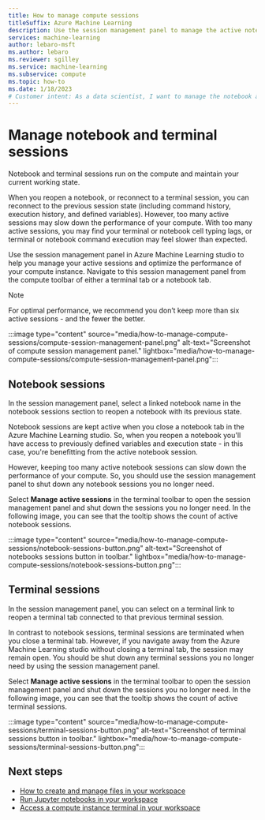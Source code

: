 ```yaml
---
title: How to manage compute sessions
titleSuffix: Azure Machine Learning
description: Use the session management panel to manage the active notebook and terminal sessions running on a compute instance.
services: machine-learning
author: lebaro-msft
ms.author: lebaro
ms.reviewer: sgilley
ms.service: machine-learning
ms.subservice: compute
ms.topic: how-to
ms.date: 1/18/2023
# Customer intent: As a data scientist, I want to manage the notebook and terminal sessions on my compute instance for optimal performance.
---
```


# Manage notebook and terminal sessions

Notebook and terminal sessions run on the compute and maintain your current working state.

When you reopen a notebook, or reconnect to a terminal session, you can reconnect to the previous session state (including command history, execution history, and defined variables). However, too many active sessions may slow down the performance of your compute. With too many active sessions, you may find your terminal or notebook cell typing lags, or terminal or notebook command execution may feel slower than expected.

Use the session management panel in Azure Machine Learning studio to help you manage your active sessions and optimize the performance of your compute instance. Navigate to this session management panel from the compute toolbar of either a terminal tab or a notebook tab.

> [!NOTE]
> For optimal performance, we recommend you don’t keep more than six active sessions - and the fewer the better.

:::image type="content" source="media/how-to-manage-compute-sessions/compute-session-management-panel.png" alt-text="Screenshot of compute session management panel." lightbox="media/how-to-manage-compute-sessions/compute-session-management-panel.png":::

## Notebook sessions

In the session management panel, select a linked notebook name in the notebook sessions section to reopen a notebook with its previous state.

Notebook sessions are kept active when you close a notebook tab in the Azure Machine Learning studio. So, when you reopen a notebook you'll have access to previously defined variables and execution state - in this case, you're benefitting from the active notebook session.

However, keeping too many active notebook sessions can slow down the performance of your compute. So, you should use the session management panel to shut down any notebook sessions you no longer need.

Select **Manage active sessions** in the terminal toolbar to open the session management panel and shut down the sessions you no longer need. In the following image, you can see that the tooltip shows the count of active notebook sessions.

:::image type="content" source="media/how-to-manage-compute-sessions/notebook-sessions-button.png" alt-text="Screenshot of notebooks sessions button in toolbar." lightbox="media/how-to-manage-compute-sessions/notebook-sessions-button.png":::

## Terminal sessions

In the session management panel, you can select on a terminal link to reopen a terminal tab connected to that previous terminal session.

In contrast to notebook sessions, terminal sessions are terminated when you close a terminal tab. However, if you navigate away from the Azure Machine Learning studio without closing a terminal tab, the session may remain open. You should be shut down any terminal sessions you no longer need by using the session management panel.

Select **Manage active sessions** in the terminal toolbar to open the session management panel and shut down the sessions you no longer need. In the following image, you can see that the tooltip shows the count of active terminal sessions.

:::image type="content" source="media/how-to-manage-compute-sessions/terminal-sessions-button.png" alt-text="Screenshot of terminal sessions button in toolbar." lightbox="media/how-to-manage-compute-sessions/terminal-sessions-button.png":::

## Next steps

* [How to create and manage files in your workspace](how-to-manage-files.md)
* [Run Jupyter notebooks in your workspace](how-to-run-jupyter-notebooks.md)
* [Access a compute instance terminal in your workspace](how-to-access-terminal.md)
